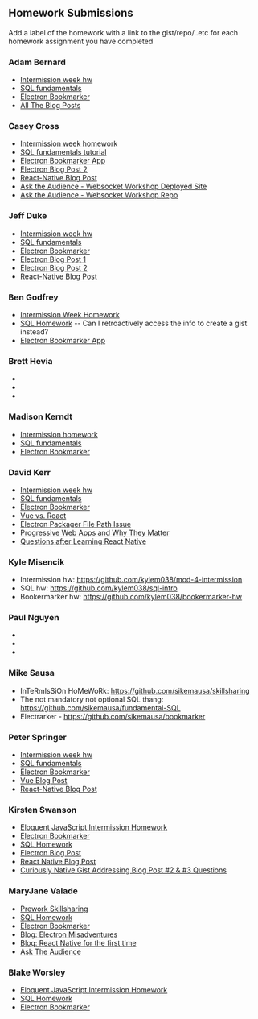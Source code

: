 ## Homework Submissions

Add a label of the homework with a link to the gist/repo/..etc for each homework assignment you have completed

### Adam Bernard
* [Intermission week hw](https://github.com/ab255/mod4prework)
* [SQL fundamentals](https://github.com/ab255/bookmarker)
* [Electron Bookmarker](https://gist.github.com/ab255/1dd831a200bb018dc858a9d49eb9a6c9)
* [All The Blog Posts](https://medium.com/@AJBernard2)

### Casey Cross
* [Intermission week homework ](https://github.com/kccrs/skillsharing)
* [SQL fundamentals tutorial ](https://gist.github.com/kccrs/f7c441e4b80d91b56795c4f6241d76ae)
* [Electron Bookmarker App ](https://github.com/kccrs/bookmarker)
* [Electron Blog Post 2](https://medium.com/@hellocaseycross/building-an-electron-app-with-ember-and-then-burning-it-down-dbdf70c579e1#.av1ai7wo5)
* [React-Native Blog Post](https://medium.com/@hellocaseycross/diving-in-to-react-native-7d5191601d7d#.x87qoac3p)
* [Ask the Audience - Websocket Workshop Deployed Site](https://ask-audience.herokuapp.com/)
* [Ask the Audience - Websocket Workshop Repo](https://github.com/kccrs/ask-the-audience)

### Jeff Duke
* [Intermission week hw](https://github.com/Jeff-Duke/skill-sharing-website)
* [SQL fundamentals](https://gist.github.com/Jeff-Duke/096ef12154f312b91812d788a2a810fa)
* [Electron Bookmarker](https://github.com/Jeff-Duke/bookmarker)
* [Electron Blog Post 1](https://medium.com/@Jeff_Duke_io/working-with-html5-audio-in-electron-645b2d2202bd#.ve0filbxv)
* [Electron Blog Post 2](https://medium.com/@Jeff_Duke_io/reflections-on-creating-an-electron-vue-app-bbc0b4c2c0ff#.uzxtpig56)
* [React-Native Blog Post](https://medium.com/@Jeff_Duke_io/react-vs-react-native-805e4283e8ee#.pjqv4dzig)

### Ben Godfrey
* [Intermission Week Homework ](https://github.com/bcgodfrey91/module-4-prework)
* [SQL Homework](https://github.com/bcgodfrey91/sql-example) -- Can I retroactively access the info to create a gist instead?
* [Electron Bookmarker App ](https://github.com/bcgodfrey91/electron-bookmarker)

### Brett Hevia
*
*
*

### Madison Kerndt
* [Intermission homework](https://github.com/madison-kerndt/mod4-prework)
* [SQL fundamentals](https://gist.github.com/madison-kerndt/0913d5eeecbaac900d4ce1afeb08ea45)
* [Electron Bookmarker](https://github.com/madison-kerndt/mark_the_bookmarker)

### David Kerr
* [Intermission week hw](https://github.com/kerrd89/dk-mod4-hw)
* [SQL fundamentals](https://gist.github.com/kerrd89/6e91622dcdeb54e8dbb21d09e979de5c)
* [Electron Bookmarker](https://github.com/kerrd89/bookmarker)
* [Vue vs. React](https://hackernoon.com/vue-vs-react-254a874d74ab#.53v744h1s)
* [Electron Packager File Path Issue](https://medium.com/@dkerrious/electron-packager-file-path-issue-24f4bcbfc970#.1p4piurpf)
* [Progressive Web Apps and Why They Matter](https://medium.com/@dkerrious/progressive-web-apps-and-why-they-matter-24dcbd12eb98#.r0d9awv20)
* [Questions after Learning React Native](https://medium.com/@dkerrious/questions-for-the-creators-of-react-native-702770c48e94#.612jdvwfz)

### Kyle Misencik
* Intermission hw: https://github.com/kylem038/mod-4-intermission
* SQL hw: https://github.com/kylem038/sql-intro
* Bookermarker hw: https://github.com/kylem038/bookermarker-hw

### Paul Nguyen
*
*
*

### Mike Sausa
* InTeRmIsSiOn HoMeWoRk: https://github.com/sikemausa/skillsharing
* The not mandatory not optional SQL thang: https://github.com/sikemausa/fundamental-SQL
* Electrarker - https://github.com/sikemausa/bookmarker

### Peter Springer
* [Intermission week hw](https://github.com/Peter-Springer/skill-sharing)
* [SQL fundamentals](https://github.com/Peter-Springer/fundamental_sql)
* [Electron Bookmarker](https://github.com/Peter-Springer/electron-hw)
* [Vue Blog Post](https://medium.com/@peterspringer829/using-vue-js-for-the-first-time-45ff7fa94833#.q80jf0yu7)
* [React-Native Blog Post](https://medium.com/front-end-hacking/getting-started-with-react-native-1eedf16f2e18#.uep7nh2np)

### Kirsten Swanson
* [Eloquent JavaScript Intermission Homework](https://github.com/swanie21/eloquent-javascript-chap21-project)
* [Electron Bookmarker](https://github.com/swanie21/electron-bookmarker)
* [SQL Homework](https://gist.github.com/swanie21/c215cb7afeae62c38a1c1620977e9d88)
* [Electron Blog Post](https://medium.com/@kswanie21/electron-vue-js-f6c40abeb625#.krpa79729)
* [React Native Blog Post](https://medium.com/@kswanie21/react-vs-react-native-fa86b35b1961#.robmrwsxg)
* [Curiously Native Gist Addressing Blog Post #2 & #3 Questions](https://gist.github.com/swanie21/9f3c44388a064631eb0982327d57964f)

### MaryJane Valade
* [Prework Skillsharing](https://github.com/mjvalade/skillsharing-prework)
* [SQL Homework](https://gist.github.com/mjvalade/1aea05c6c562366f66f628c4b2458583)
* [Electron Bookmarker](https://github.com/mjvalade/electron-bookmarker-lesson)
* [Blog: Electron Misadventures](https://medium.com/@mjvalade/electron-misadventures-initial-thoughts-3cad2b66c437#.ja04txydn)
* [Blog: React Native for the first time](https://medium.com/@mjvalade/react-native-for-the-first-time-673d58e4e13a#.n012gc70u)
* [Ask The Audience](https://github.com/mjvalade/ask-the-audience)

### Blake Worsley
* [Eloquent JavaScript Intermission Homework](https://github.com/blakeworsley/intermission-skillsharing)
* [SQL Homework](https://gist.github.com/blakeworsley/537e0e1dedd4cfa33d83d572b81f4c53)
* [Electron Bookmarker](https://github.com/blakeworsley/bookmarker)
